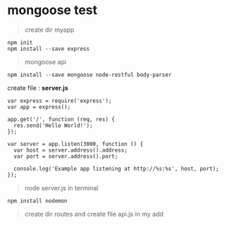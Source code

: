 # mongoose test

>create dir myapp
```
npm init
npm install --save express
```
>mongoose api
```
npm install --save mongoose node-restful body-parser
```
create file : **server.js**
```
var express = require('express');
var app = express();

app.get('/', function (req, res) {
  res.send('Hello World!');
});

var server = app.listen(3000, function () {
  var host = server.address().address;
  var port = server.address().port;

  console.log('Example app listening at http://%s:%s', host, port);
});

```
>node server.js in terminal
```
npm install nodemon
```
>create dir routes and create file api.js in my add
